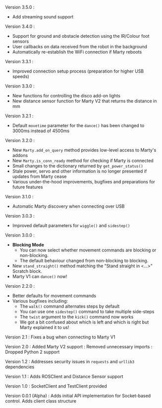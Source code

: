 Version 3.5.0 :
- Add streaming sound support

Version 3.4.0 :
- Support for ground and obstacle detection using the IR/Colour foot sensors
- User callbacks on data received from the robot in the background
- Automatically re-establish the WiFi connection if Marty reboots

Version 3.3.1 :
- Improved connection setup process (preparation for higher USB speeds)

Version 3.3.0 :
- New functions for controlling the disco add-on lights
- New distance sensor function for Marty V2 that returns the distance in mm

Version 3.2.1 :
- Default `movetime` parameter for the `dance()` has been changed to 3000ms instead of 4500ms

Version 3.2.0 :
- New `Marty.add_on_query` method provides low-level access to Marty's addons
- New `Marty.is_conn_ready` method for checking if Marty is connected
- Small changes to the dictionary returned by `get_power_status()`
- Stale power, servo and other information is no longer presented if updates from Marty cease
- Various under-the-hood improvements, bugfixes and preparations for future features

Version 3.1.0 :
- Automatic Marty discovery when connecting over USB

Version 3.0.3 :
- Improved default parameters for `wiggle()` and `sidestep()`

Version 3.0.0 :
- **Blocking Mode**
  - You can now select whether movement commands are blocking or non-blocking.
  - The default behaviour changed from non-blocking to blocking.
- New `stand_straight()` method matching the "Stand straight in <...>" Scratch block.
- Marty V1 can `dance()` now!

Version 2.2.0 :
- Better defaults for movement commands
- Various bugfixes including:
  - The `walk()` command alternates steps by default
  - You can use one `sidestep()` command to take multiple side-steps
  - The `twist` argument to the `kick()` command now works
  - We got a bit confused about which is left and which is right but Marty explained it to us!

Version 2.1
: Fixes a bug when connecting to Marty V1

Version 2.0
: Added Marty V2 support
: Removed unnecessary imports
: Dropped Python 2 support

Version 1.2
: Addresses security issues in `requests` and `urllib3` dependencies

Version 1.1
: Adds ROSClient and Distance Sensor support

Version 1.0
: SocketClient and TestClient provided

Version 0.0.1 (Alpha)
: Adds initial API implementation for Socket-based control. Adds client class structure
